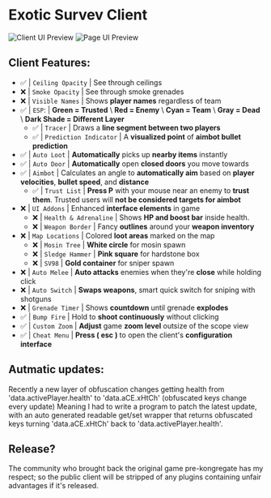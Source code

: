 # Exotic Survev Client
![Client UI Preview](https://raw.githubusercontent.com/GenericExotic/Survev-Client/refs/heads/main/preview/preview_2.png)
![Page UI Preview](https://raw.githubusercontent.com/GenericExotic/Survev-Client/refs/heads/main/preview/preview_1.png)

## Client Features:
- ✅ | `Ceiling Opacity`              |  See through ceilings
- ❌ | `Smoke Opacity`                |  See through smoke grenades
- ❌ | `Visible Names`                |  Shows **player names** regardless of team
- ✅ | `ESP`:                         |  **Green = Trusted** \ **Red = Enemy** \ **Cyan = Team** \ **Gray = Dead** \ **Dark Shade = Different Layer**
    - ✅ | `Tracer`                   |  Draws a **line segment between two players**
    - ✅ | `Prediction Indicator`     |  A **visualized point** of **aimbot bullet prediction**
- ✅ | `Auto Loot`                    |  **Automatically** picks up **nearby items** instantly
- ✅ | `Auto Door`                    |  **Automatically** open **closed doors** you move towards
- ✅ | `Aimbot`                       |  Calculates an angle to **automatically aim** based on **player velocities**, **bullet speed**, and **distance**
    - ✅ | `Trust List`               |  **Press P** with your mouse near an enemy to **trust them**. Trusted users will **not be considered targets for aimbot**
- ❌ | `UI Addons`                    |  Enhanced **interface elements** in game
    - ❌ | `Health & Adrenaline`      |  Shows **HP and boost bar** inside health.
    - ❌ | `Weapon Border`            |  Fancy **outlines** around your **weapon inventory**
- ❌ | `Map Locations`                |  Colored **loot areas** marked on the map
    - ❌ | `Mosin Tree`               |  **White circle** for mosin spawn
    - ❌ | `Sledge Hammer`            |  **Pink square** for hardstone box
    - ❌ | `SV98`                     |  **Gold container** for sniper spawn
- ❌ | `Auto Melee`                   |  **Auto attacks** enemies when they're **close** while holding click
- ❌ | `Auto Switch`                  |  **Swaps weapons**, smart quick switch for sniping with shotguns
- ❌ | `Grenade Timer`                |  Shows **countdown** until grenade **explodes**
- ✅ | `Bump Fire`                    |  Hold to **shoot continuously** without clicking
- ✅ | `Custom Zoom`                  |  **Adjust** game **zoom level** outsize of the scope view
- ✅ | `Cheat Menu`                   |  **Press ( esc )** to open the client's **configuration interface**

## Autmatic updates:
Recently a new layer of obfuscation changes getting health from 'data.activePlayer.health' to 'data.aCE.xHtCh' (obfuscated keys change every update)
Meaning I had to write a program to patch the latest update, with an auto generated readable get/set wrapper that returns obfuscated keys turning 'data.aCE.xHtCh' back to 'data.activePlayer.health'.

## Release?
The community who brought back the original game pre-kongregate has my respect; so the public client will be stripped of any plugins containing unfair advantages if it's released.
